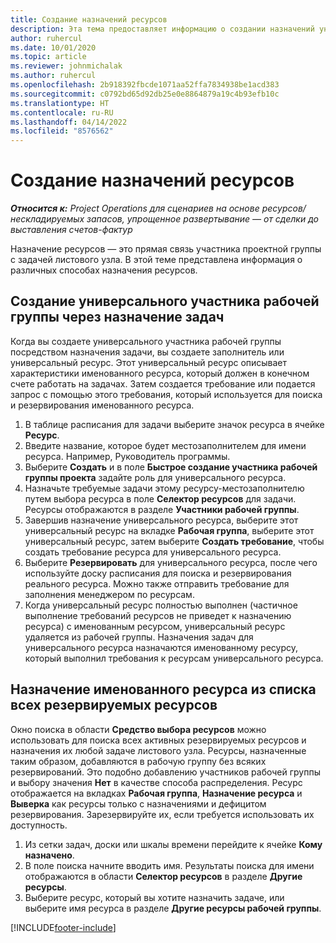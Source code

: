 ```yaml
---
title: Создание назначений ресурсов
description: Эта тема предоставляет информацию о создании назначений универсальных и именованных ресурсов.
author: ruhercul
ms.date: 10/01/2020
ms.topic: article
ms.reviewer: johnmichalak
ms.author: ruhercul
ms.openlocfilehash: 2b918392fbcde1071aa52ffa7834938be1acd383
ms.sourcegitcommit: c0792bd65d92db25e0e8864879a19c4b93efb10c
ms.translationtype: HT
ms.contentlocale: ru-RU
ms.lasthandoff: 04/14/2022
ms.locfileid: "8576562"
---
```

# <a name="create-resource-assignments"></a>Создание назначений ресурсов

_**Относится к:** Project Operations для сценариев на основе ресурсов/нескладируемых запасов, упрощенное развертывание — от сделки до выставления счетов-фактур_


Назначение ресурсов — это прямая связь участника проектной группы с задачей листового узла. В этой теме представлена информация о различных способах назначения ресурсов.

## <a name="create-a-generic-team-member-through-task-assignment"></a>Создание универсального участника рабочей группы через назначение задач


Когда вы создаете универсального участника рабочей группы посредством назначения задачи, вы создаете заполнитель или универсальный ресурс. Этот универсальный ресурс описывает характеристики именованного ресурса, который должен в конечном счете работать на задачах. Затем создается требование или подается запрос с помощью этого требования, который используется для поиска и резервирования именованного ресурса.

1. В таблице расписания для задачи выберите значок ресурса в ячейке **Ресурс**.
2. Введите название, которое будет местозаполнителем для имени ресурса. Например, Руководитель программы.
3. Выберите **Создать** и в поле **Быстрое создание участника рабочей группы проекта** задайте роль для универсального ресурса.
4. Назначьте требуемые задачи этому ресурсу-местозаполнителю путем выбора ресурса в поле **Селектор ресурсов** для задачи. Ресурсы отображаются в разделе **Участники рабочей группы**.
5. Завершив назначение универсального ресурса, выберите этот универсальный ресурс на вкладке **Рабочая группа**, выберите этот универсальный ресурс, затем выберите **Создать требование**, чтобы создать требование ресурса для универсального ресурса.
6. Выберите **Резервировать** для универсального ресурса, после чего используйте доску расписания для поиска и резервирования реального ресурса. Можно также отправить требование для заполнения менеджером по ресурсам.
7. Когда универсальный ресурс полностью выполнен (частичное выполнение требований ресурсов не приведет к назначению ресурса) с именованным ресурсом, универсальный ресурс удаляется из рабочей группы. Назначения задач для универсального ресурса назначаются именованному ресурсу, который выполнил требования к ресурсам универсального ресурса.

## <a name="assign-a-named-resource-from-the-list-of-all-bookable-resources"></a>Назначение именованного ресурса из списка всех резервируемых ресурсов

Окно поиска в области **Средство выбора ресурсов** можно использовать для поиска всех активных резервируемых ресурсов и назначения их любой задаче листового узла. Ресурсы, назначенные таким образом, добавляются в рабочую группу без всяких резервирований. Это подобно добавлению участников рабочей группы и выбору значения **Нет** в качестве способа распределения. Ресурс отображается на вкладках **Рабочая группа**, **Назначение ресурса** и **Выверка** как ресурсы только с назначениями и дефицитом резервирования. Зарезервируйте их, если требуется использовать их доступность.

1. Из сетки задач, доски или шкалы времени перейдите к ячейке **Кому назначено**.
2. В поле поиска начните вводить имя. Результаты поиска для имени отображаются в области **Селектор ресурсов** в разделе **Другие ресурсы**.
3. Выберите ресурс, который вы хотите назначить задаче, или выберите имя ресурса в разделе **Другие ресурсы рабочей группы**.


[!INCLUDE[footer-include](../includes/footer-banner.md)]